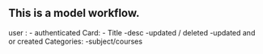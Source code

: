 ## This is a model workflow.

user : 
    - authenticated
Card: 
    - Title
    -desc 
    -updated / deleted
    -updated and or created
Categories:
    -subject/courses
